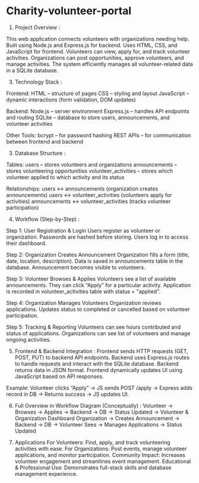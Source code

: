 # Charity-volunteer-portal

1. Project Overview :
   
This web application connects volunteers with organizations needing help.
Built using Node.js and Express.js for backend.
Uses HTML, CSS, and JavaScript for frontend.
Volunteers can view, apply for, and track volunteer activities.
Organizations can post opportunities, approve volunteers, and manage activities.
The system efficiently manages all volunteer-related data in a SQLite database.

3. Technology Stack :
   
Frontend:
HTML – structure of pages
CSS – styling and layout
JavaScript – dynamic interactions (form validation, DOM updates)

Backend:
Node.js – server environment
Express.js – handles API endpoints and routing
SQLite – database to store users, announcements, and volunteer activities

Other Tools:
bcrypt – for password hashing
REST APIs – for communication between frontend and backend

3. Database Structure :
   
Tables:
users – stores volunteers and organizations
announcements – stores volunteering opportunities
volunteer_activities – stores which volunteer applied to which activity and its status

Relationships:
users ↔ announcements (organization creates announcements)
users ↔ volunteer_activities (volunteers apply for activities)
announcements ↔ volunteer_activities (tracks volunteer participation)

4. Workflow (Step-by-Step) :
   
Step 1: User Registration & Login
Users register as volunteer or organization.
Passwords are hashed before storing.
Users log in to access their dashboard.

Step 2: Organization Creates Announcement
Organization fills a form (title, date, location, description).
Data is saved in announcements table in the database.
Announcement becomes visible to volunteers.

Step 3: Volunteer Browses & Applies
Volunteers see a list of available announcements.
They can click “Apply” for a particular activity.
Application is recorded in volunteer_activities table with status = "applied".

Step 4: Organization Manages Volunteers
Organization reviews applications.
Updates status to completed or cancelled based on volunteer participation.

Step 5: Tracking & Reporting
Volunteers can see hours contributed and status of applications.
Organizations can see list of volunteers and manage ongoing activities.

5. Frontend & Backend Integration :
Frontend sends HTTP requests (GET, POST, PUT) to backend API endpoints.
Backend uses Express.js routes to handle requests and interact with the SQLite database.
Backend returns data in JSON format.
Frontend dynamically updates UI using JavaScript based on API responses.

Example:
Volunteer clicks “Apply” → JS sends POST /apply → Express adds record in DB → Returns success → JS updates UI.

6. Full Overview in Workflow Diagram (Conceptually) :
Volunteer → Browses → Applies → Backend → DB → Status Updated → Volunteer & Organization Dashboard
Organization → Creates Announcement → Backend → DB → Volunteer Sees → Manages Applications → Status Updated

7. Applications
For Volunteers: Find, apply, and track volunteering activities with ease.
For Organizations: Post events, manage volunteer applications, and monitor participation.
Community Impact: Increases volunteer engagement and streamlines event management.
Educational & Professional Use: Demonstrates full-stack skills and database management experience.
